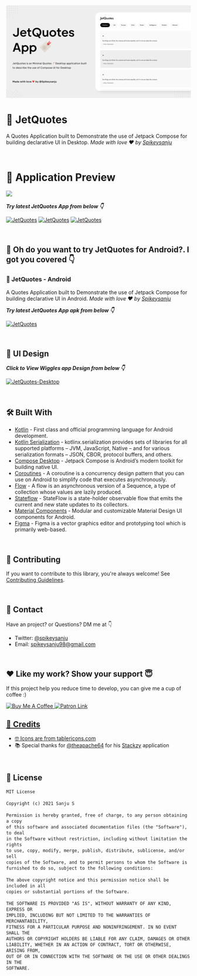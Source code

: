 ![GitHub Cards Preview](https://github.com/Spikeysanju/JetQuotes-Desktop/blob/master/art/JETQUOTES%20CARD.png)

# 🔖 JetQuotes

A Quotes Application built to Demonstrate the use of Jetpack Compose for building declarative UI in Desktop. *Made with
love ❤️ by [Spikeysanju](https://github.com/Spikeysanju)*

<br />

# 📸 Application Preview

![](https://github.com/Spikeysanju/JetQuotes-Desktop/master/art/JetQuotes-Demo.gif)

***Try latest JetQuotes App from below 👇***

[![JetQuotes](https://img.shields.io/badge/JetQuotes-MacOS✅-black.svg?style=for-the-badge&logo=apple)](https://github.com/Spikeysanju/JetQuotes-Desktop/releases/download/v1.0.0/JetQuotes-1.0.0.dmg)
[![JetQuotes](https://img.shields.io/badge/JetQuotes-Windows[WIP]-blue.svg?style=for-the-badge&logo=windows)](https://github.com/Spikeysanju/JetQuotes/releases/download/v1.3.1/jetquotes.apk)
[![JetQuotes](https://img.shields.io/badge/JetQuotes-Deb[WIP]-yellow.svg?style=for-the-badge&logo=linux)](https://github.com/Spikeysanju/JetQuotes/releases/download/v1.3.1/jetquotes.apk)

<br />

## 📱 Oh do you want to try JetQuotes for Android?. I got you covered 👇

### 🔖 JetQuotes - Android

A Quotes Application built to Demonstrate the use of Jetpack Compose for building declarative UI in Android. *Made with
love ❤️ by [Spikeysanju](https://github.com/Spikeysanju)*

***Try latest JetQuotes App apk from below 👇***

[![JetQuotes](https://img.shields.io/badge/JetQuotes-APK-black.svg?style=for-the-badge&logo=android)](https://github.com/Spikeysanju/JetQuotes/releases/download/v1.3.1/jetquotes.apk)

<br />

## 🎨 UI Design

***Click to View Wiggles app Design from below 👇***

[![JetQuotes-Desktop](https://img.shields.io/badge/JetQuotes-FIGMA-black.svg?style=for-the-badge&logo=figma)](https://www.figma.com/file/zJCzEXyjvdvxxq5Ad91FY7/?node-id=1%3A3)

<br />

## 🛠 Built With

- [Kotlin](https://kotlinlang.org/) - First class and official programming language for Android
  development.
- [Kotlin Serialization](https://kotlinlang.org/docs/serialization.html) - kotlinx.serialization provides sets of libraries for all supported platforms – JVM, JavaScript, Native – and for various serialization formats – JSON, CBOR, protocol buffers, and others.
- [Compose Desktop](https://github.com/jetbrains/compose-jb) - Jetpack Compose is Android’s
  modern toolkit for building native UI.
- [Coroutines](https://kotlinlang.org/docs/reference/coroutines-overview.html) - A coroutine is a
  concurrency design pattern that you can use on Android to simplify code that executes
  asynchronously.
- [Flow](https://kotlinlang.org/docs/reference/coroutines/flow.html) - A flow is an asynchronous
  version of a Sequence, a type of collection whose values are lazily produced.
- [Stateflow](https://developer.android.com/kotlin/flow/stateflow-and-sharedflow) - StateFlow is a
    state-holder observable flow that emits the current and new state updates to its collectors.
- [Material Components](https://github.com/material-components/material-components-android) - Modular and customizable Material Design UI components for Android.
- [Figma](https://figma.com/) - Figma is a vector graphics editor and prototyping tool which is
  primarily web-based.

<br />

## 🤝 Contributing

If you want to contribute to this library, you're always welcome!
See [Contributing Guidelines](https://github.com/Spikeysanju/JetQuotes-Desktop/blob/master/CONTRIBUTING.md).

<br />

## 📩 Contact

Have an project? or Questions?
DM me at 👇
* Twitter: <a href="https://twitter.com/sanjay_spikey" target="_blank">@spikeysanju</a>
* Email: spikeysanju98@gmail.com

<br />

## ❤️ Like my work? Show your support 😇

If this project help you reduce time to develop, you can give me a cup of coffee :)

<a href="https://www.buymeacoffee.com/Li0hsl4" target="_blank">
    <img src="https://cdn.buymeacoffee.com/buttons/v2/default-yellow.png" alt="Buy Me A Coffee" width="160">
</a>

<a href="https://www.patreon.com/spikeysanju" target="_blank">
  <img alt="Patron Link" src="https://c5.patreon.com/external/logo/become_a_patron_button@2x.png" width="160"/>
<br>

## 🤗 Credits

- 🤓 Icons are from [tablericons.com](https://tablericons.com)
- 📚 Special thanks for [@theapache64](https://github.com/theapache64) for his [Stackzy](https://github.com/theapache64/stackzy) application

<br />

## 🔖 License

```
MIT License

Copyright (c) 2021 Sanju S

Permission is hereby granted, free of charge, to any person obtaining a copy
of this software and associated documentation files (the "Software"), to deal
in the Software without restriction, including without limitation the rights
to use, copy, modify, merge, publish, distribute, sublicense, and/or sell
copies of the Software, and to permit persons to whom the Software is
furnished to do so, subject to the following conditions:

The above copyright notice and this permission notice shall be included in all
copies or substantial portions of the Software.

THE SOFTWARE IS PROVIDED "AS IS", WITHOUT WARRANTY OF ANY KIND, EXPRESS OR
IMPLIED, INCLUDING BUT NOT LIMITED TO THE WARRANTIES OF MERCHANTABILITY,
FITNESS FOR A PARTICULAR PURPOSE AND NONINFRINGEMENT. IN NO EVENT SHALL THE
AUTHORS OR COPYRIGHT HOLDERS BE LIABLE FOR ANY CLAIM, DAMAGES OR OTHER
LIABILITY, WHETHER IN AN ACTION OF CONTRACT, TORT OR OTHERWISE, ARISING FROM,
OUT OF OR IN CONNECTION WITH THE SOFTWARE OR THE USE OR OTHER DEALINGS IN THE
SOFTWARE.
```
